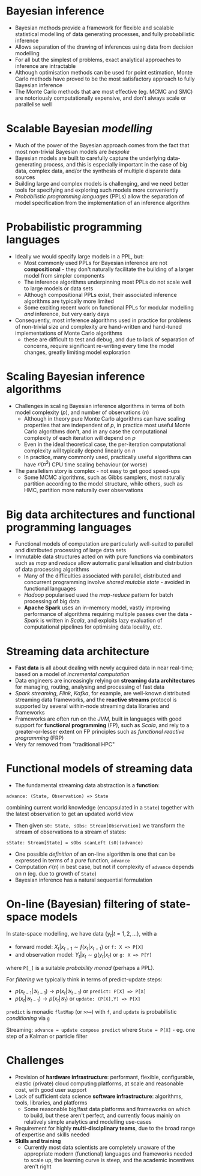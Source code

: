 
# Bayesian inference

* Bayesian methods provide a framework for flexible and scalable statistical modelling of data generating processes, and fully probabilistic inference
* Allows separation of the drawing of inferences using data from decision modelling
* For all but the simplest of problems, exact analytical approaches to inference are intractable
* Although optimisation methods can be used for point estimation, Monte Carlo methods have proved to be the most satisfactory approach to fully Bayesian inference
* The Monte Carlo methods that are most effective (eg. MCMC and SMC) are notoriously computationally expensive, and don't always scale or parallelise well

# Scalable Bayesian *modelling*

* Much of the power of the Bayesian approach comes from the fact that most non-trivial Bayesian models are *bespoke*
* Bayesian models are built to carefully capture the underlying data-generating process, and this is especially important in the case of big data, complex data, and/or the synthesis of multiple disparate data sources
* Building large and complex models is challenging, and we need better tools for specifying and exploring such models more conveniently
* *Probabilistic programming languages* (PPLs) allow the separation of model specification from the implementation of an inference algorithm

# Probabilistic programming languages

* Ideally we would specify large models in a PPL, but:
    * Most commonly used PPLs for Bayesian inference are not **compositional** - they don't naturally facilitate the building of a larger model from simpler components
	* The inference algorithms underpinning most PPLs do not scale well to large models or data sets
	* Although compositional PPLs exist, their associated inference algorithms are typically more limited
	* Some exciting recent work on functional PPLs for modular modelling *and* inference, but very early days
* Consequently, most inference algorithms used in practice for problems of non-trivial size and complexity are hand-written and hand-tuned implementations of Monte Carlo algorithms
    * these are difficult to test and debug, and due to lack of separation of concerns, require significant re-writing every time the model changes, greatly limiting model exploration

# Scaling Bayesian inference algorithms

* Challenges in scaling Bayesian inference algorithms in terms of both model complexity ($p$), and number of observations ($n$)
    * Although in theory pure Monte Carlo algorithms can have scaling properties that are independent of $p$, in practice most useful Monte Carlo algorithms don't, and in any case the computational complexity of each iteration will depend on $p$
    * Even in the ideal theoretical case, the per-iteration computational complexity will typically depend linearly on $n$
    * In practice, many commonly used, practically useful algorithms can have $\mathcal{O}(n^2)$ CPU time scaling behaviour (or worse)
* The parallelism story is complex - not easy to get good speed-ups
    * Some MCMC algorithms, such as Gibbs samplers, most naturally partition according to the model structure, while others, such as HMC, partition more naturally over observations

# Big data architectures and functional programming languages

* Functional models of computation are particularly well-suited to parallel and distributed processing of large data sets
* Immutable data structures acted on with pure functions via combinators such as *map* and *reduce* allow automatic parallelisation and distribution of data processing algorithms
    * Many of the difficulties associated with parallel, distributed and concurrent programming involve *shared mutable state* - avoided in functional languages
    * *Hadoop* popularised used the *map-reduce* pattern for batch processing of big data
	* **Apache Spark** uses an in-memory model, vastly improving performance of algorithms requiring multiple passes over the data - *Spark* is written in *Scala*, and exploits lazy evaluation of computational pipelines for optimising data locality, etc.

# Streaming data architecture

* **Fast data** is all about dealing with newly acquired data in near real-time; based on a model of *incremental computation*
* Data engineers are increasingly relying on **streaming data architectures** for managing, routing, analysing and processing of fast data
* *Spark streaming*, *Flink*, *Kafka*, for example, are well-known distributed streaming data frameworks, and the **reactive streams** protocol is supported by several within-node streaming data libraries and frameworks
* Frameworks are often run on the *JVM*, built in languages with good support for **functional programming** (FP), such as *Scala*, and rely to a greater-or-lesser extent on FP principles such as *functional reactive programming* (FRP)
* Very far removed from "traditional HPC"

# Functional models of streaming data

* The fundamental streaming data abstraction is a **function**:
```
advance: (State, Observation) => State
```
combining current world knowledge (encapsulated in a `State`) together with the latest observation to get an updated world view
* Then given `s0: State, sObs: Stream[Observation]` we transform the stream of observations to a stream of states:
```
sState: Stream[State] = sObs scanLeft (s0)(advance)
```
* One possible *definition* of an on-line algorithm is one that can be expressed in terms of a *pure* function, `advance`
* Computation $\mathcal{O}(n)$ in best case, but not if complexity of `advance` depends on $n$ (eg. due to growth of `State`)
* Bayesian inference has a natural sequential formulation

# On-line (Bayesian) filtering of state-space models

In state-space modelling, we have data $\{y_t|t=1,2,\ldots\}$, with a

* forward model: $X_t | x_{t-1} \sim f(x_t|x_{t-1})$ or `f: X => P[X]`
* and observation model: $Y_t|x_t \sim g(y_t|x_t)$ or `g: X => P[Y]`

where `P[_]` is a suitable *probability monad* (perhaps a PPL).

For *filtering* we typically think in terms of predict-update steps:

* $p(x_{t-1}|\mathcal{Y}_{t-1}) \rightarrow p(x_t|\mathcal{Y}_{t-1})$ or `predict: P[X] => P[X]`
* $p(x_t|\mathcal{Y}_{t-1}) \rightarrow p(x_t|\mathcal{Y}_t)$ or `update: (P[X],Y) => P[X]`

`predict` is monadic `flatMap` (or `>>=`) with `f`, and `update` is probabilistic *conditioning* via `g`

Streaming: `advance = update compose predict` where `State = P[X]` - eg. one step of a Kalman or particle filter

# Challenges

* Provision of **hardware infrastructure**: performant, flexible, configurable, elastic (private) cloud computing platforms, at scale and reasonable cost, with good user support
* Lack of sufficient data science **software infrastructure**: algorithms, tools, libraries, and platforms
    * Some reasonable big/fast data platforms and frameworks on which to build, but these aren't perfect, and currently focus mainly on relatively simple analytics and modelling use-cases
* Requirement for highly **multi-disciplinary teams**, due to the broad range of expertise and skills needed
* **Skills and training**
	* Currently most data scientists are completely unaware of the appropriate modern (functional) languages and frameworks needed to scale up, the learning curve is steep, and the academic incentives aren't right
